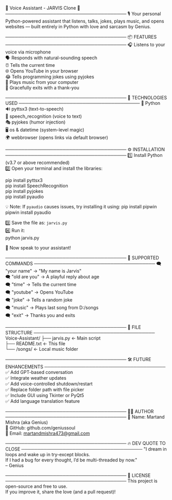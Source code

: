 🌟 Voice Assistant - JARVIS Clone 🌟
──────────────────────────────────────
🎙️ Your personal Python-powered assistant that listens, talks, jokes, plays music, and opens websites — built entirely in Python with love and sarcasm by Genius.

──────────────────────────────────────
📦 FEATURES
──────────────────────────────────────
🎧 Listens to your voice via microphone  
🗣️ Responds with natural-sounding speech  
⏰ Tells the current time  
🌐 Opens YouTube in your browser  
😂 Tells programming jokes using pyjokes  
🎵 Plays music from your computer  
🛑 Gracefully exits with a thank-you

──────────────────────────────────────
🧠 TECHNOLOGIES USED
──────────────────────────────────────
🐍 Python  
🔊 pyttsx3 (text-to-speech)  
🧏 speech_recognition (voice to text)  
🎭 pyjokes (humor injection)  
🖥️ os & datetime (system-level magic)  
🌍 webbrowser (opens links via default browser)

──────────────────────────────────────
⚙️ INSTALLATION
──────────────────────────────────────
1️⃣ Install Python (v3.7 or above recommended)  
2️⃣ Open your terminal and install the libraries:

   pip install pyttsx3  
   pip install SpeechRecognition  
   pip install pyjokes  
   pip install pyaudio  

💡 Note: If `pyaudio` causes issues, try installing it using:
  pip install pipwin  
  pipwin install pyaudio

3️⃣ Save the file as: `jarvis.py`  
4️⃣ Run it:  
   python jarvis.py  

🎤 Now speak to your assistant!

──────────────────────────────────────
🧪 SUPPORTED COMMANDS
──────────────────────────────────────
🗨️  "your name"         → "My name is Jarvis"  
🗨️  "old are you"       → A playful reply about age  
🗨️  "time"              → Tells the current time  
🗨️  "youtube"           → Opens YouTube  
🗨️  "joke"              → Tells a random joke  
🗨️  "music"             → Plays last song from D:/songs  
🗨️  "exit"              → Thanks you and exits

──────────────────────────────────────
📁 FILE STRUCTURE
──────────────────────────────────────
Voice-Assistant/
├── jarvis.py          ← Main script  
├── README.txt         ← This file  
└── /songs/            ← Local music folder

──────────────────────────────────────
🛠️ FUTURE ENHANCEMENTS
──────────────────────────────────────
✅ Add GPT-based conversation  
✅ Integrate weather updates  
✅ Add voice-controlled shutdown/restart  
✅ Replace folder path with file picker  
✅ Include GUI using Tkinter or PyQt5  
✅ Add language translation feature

──────────────────────────────────────
👨‍💻 AUTHOR
──────────────────────────────────────
🧠 Name: Martand Mishra (aka Genius)  
🔗 GitHub: github.com/geniussoul  
📩 Email: martandmishra473@gmail.com  

──────────────────────────────────────
🔥 DEV QUOTE TO CLOSE
──────────────────────────────────────
"I dream in loops and wake up in try-except blocks.  
If I had a bug for every thought, I’d be multi-threaded by now."  
– Genius

──────────────────────────────────────
📜 LICENSE
──────────────────────────────────────
This project is open-source and free to use.  
If you improve it, share the love (and a pull request)!

